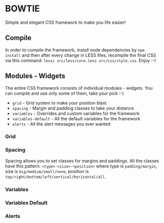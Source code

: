 # BOWTIE

Simple and elegant CSS framework to make you life easier!

## Compile

In order to compile the framework, install node dependencies by `npm install` and then after every change in LESS files, recompile the final CSS via this command: `lessc src/less/core.less src/css/style.css`. Enjoy :-)

## Modules - Widgets

The entire CSS framework consists of individual modules - widgets. You can compile and use only some of them, take your pick :-)

- `grid` - Grid system to make your position blast
- `spacing` - Margin and padding classes to take your distance
- `variables` - Overrides and custom variables for the framework
- `variables-default` - All the default variables for the framework
- `alerts` - All the alert messages you ever wanted

### Grid

### Spacing

Spacing allows you to set classes for margins and paddings.
All the classes have this pattern: `<type>-<size>-<position>` where type is `padding/margin`, size is `big/medium/small/none`, position is `top/right/bottom/left/vertical/horizontal/all`.

### Variables

### Variables Default

### Alerts
